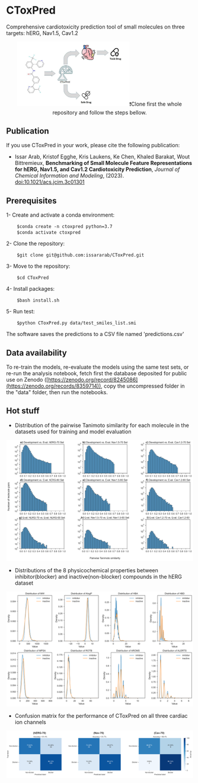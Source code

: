 # CToxPred
Comprehensive cardiotoxicity prediction tool of small molecules on three targets: hERG, Nav1.5, Cav1.2


<p align="center">
	<img src="images/Foftware_Graphic.jpg" style="width:60%; height:60%; />
</p>


:exclamation:Clone first the whole repository and follow the steps bellow.

## Publication
If you use CToxPred in your work, please cite the following publication:

- Issar Arab, Kristof Egghe, Kris Laukens, Ke Chen, Khaled Barakat, Wout Bittremieux, **Benchmarking of Small Molecule Feature Representations for hERG, Nav1.5, and Cav1.2 Cardiotoxicity Prediction**, _Journal of Chemical Information and Modeling_, (2023). [doi:10.1021/acs.jcim.3c01301](https://doi.org/10.1021/acs.jcim.3c01301)

## Prerequisites
1- Create and activate a conda environment:

		$conda create -n ctoxpred python=3.7
		$conda activate ctoxpred
  
2- Clone the repository: 

		$git clone git@github.com:issararab/CToxPred.git

3- Move to the repository:

		$cd CToxPred

4- Install packages:

		$bash install.sh

5- Run test:

		$python CToxPred.py data/test_smiles_list.smi
  
The software saves the predictions to a CSV file named 'predictions.csv'


## Data availability

To re-train the models, re-evaluate the models using the same test sets, or re-run the analysis notebook, fetch first the database deposited for public use on Zenodo ([https://zenodo.org/record/8245086](https://zenodo.org/records/8359714)), copy the uncompressed folder in the "data" folder, then run the notebooks.

## Hot stuff
- Distribution of the pairwise Tanimoto similarity for each molecule in the datasets used for training and model evaluation
<p align="center">
	<img src="images/TanimotoSimilarity.png" />
</p>
 
- Distributions of the 8 physicochemical properties between inhibitor(blocker) and inactive(non-blocker) compounds in the hERG dataset
<p align="center">
	<img src="images/hERG_PhysProperties.png" />
</p>

- Confusion matrix for the performance of CToxPred on all three cardiac ion channels
  
<p align="center">
	<img src="images/All-ConfusionMatix.png" />
</p>
